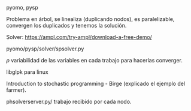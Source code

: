 pyomo, pysp

Problema en árbol, se linealiza (duplicando nodos), es paralelizable, convergen los duplicados y tenemos la solución.

Solver: https://ampl.com/try-ampl/download-a-free-demo/

pyomo/pysp/solver/spsolver.py



$\rho$  variabilidad de las variables en cada trabajo para hacerlas converger.



libglpk para linux



Introduction to stochastic programming - Birge (explicado el ejemplo del farmer).



phsolverserver.py/ trabajo recibido por cada nodo.

